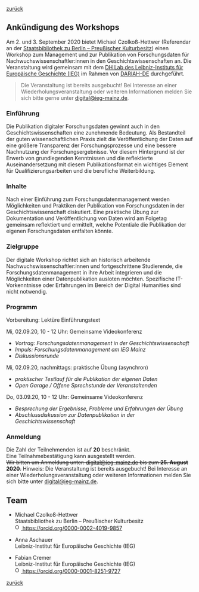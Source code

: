 [zurück](./)

## Ankündigung des Workshops

Am 2. und 3. September 2020 bietet Michael Czolkoß-Hettwer (Referendar an der [Staatsbibliothek zu Berlin – Preußischer Kulturbesitz](https://staatsbibliothek-berlin.de/)) einen Workshop zum Management und zur Publikation von Forschungsdaten für Nachwuchswissenschaftler:innen in den Geschichtswissenschaften an. Die Veranstaltung wird gemeinsam mit dem [DH Lab des Leibniz-Instituts für Europäische Geschichte (IEG)](https://www.ieg-mainz.de/forschung/digitale_historische_forschung) im Rahmen von [DARIAH-DE](https://de.dariah.eu/) durchgeführt.

> Die Veranstaltung ist bereits ausgebucht! Bei Interesse an einer Wiederholungsveranstaltung oder weiteren Informationen melden Sie sich bitte gerne unter [digital@ieg-mainz.de](mailto:digital@ieg-mainz.de).

### Einführung
Die Publikation digitaler Forschungsdaten gewinnt auch in den Geschichtswissenschaften eine zunehmende Bedeutung. Als Bestandteil der guten wissenschaftlichen Praxis zielt die Veröffentlichung der Daten auf eine größere Transparenz der Forschungsprozesse und eine bessere Nachnutzung der Forschungsergebnisse. Vor diesem Hintergrund ist der Erwerb von grundlegenden Kenntnissen und die reflektierte Auseinandersetzung mit diesem Publikationsformat ein wichtiges Element für Qualifizierungsarbeiten und die berufliche Weiterbildung.

### Inhalte
Nach einer Einführung zum Forschungsdatenmanagement werden Möglichkeiten und Praktiken der Publikation von Forschungsdaten in der Geschichtswissenschaft diskutiert. Eine praktische Übung zur Dokumentation und Veröffentlichung von Daten wird am Folgetag gemeinsam reflektiert und ermittelt, welche Potentiale die Publikation der eigenen Forschungsdaten entfalten könnte.

### Zielgruppe
Der digitale Workshop richtet sich an historisch arbeitende Nachwuchswissenschaftler:innen und fortgeschrittene Studierende, die 
Forschungsdatenmanagement in ihre Arbeit integrieren und die Möglichkeiten einer Datenpublikation ausloten möchten. Spezifische IT-Vorkenntnisse oder Erfahrungen im Bereich der Digital Humanities sind nicht notwendig.

### Programm
Vorbereitung: Lektüre Einführungstext

Mi, 02.09.20, 10 - 12 Uhr: Gemeinsame Videokonferenz
  - *Vortrag: Forschungsdatenmanagement in der Geschichtswissenschaft*
  - *Impuls: Forschungsdatenmanagement am IEG Mainz*
  - *Diskussionsrunde*

Mi, 02.09.20, nachmittags: praktische Übung (asynchron)
  - *praktischer Testlauf für die Publikation der eigenen Daten*
  - *Open Garage / Offene Sprechstunde der Veranstaltenden*

Do, 03.09.20, 10 - 12 Uhr: Gemeinsame Videokonferenz
  - *Besprechung der Ergebnisse, Probleme und Erfahrungen der Übung*
  - *Abschlussdiskussion zur Datenpublikation in der Geschichtswissenschaft*

### Anmeldung
Die Zahl der Teilnehmenden ist auf **20** beschränkt. \
Eine Teilnahmebestätigung kann ausgestellt werden. \
~~Wir bitten um Anmeldung unter: digital@ieg-mainz.de bis zum **25. August 2020**.~~
Hinweis: Die Veranstaltung ist bereits ausgebucht! Bei Interesse an einer Wiederholungsveranstaltung oder weiteren Informationen melden Sie sich bitte unter [digital@ieg-mainz.de](mailto:digital@ieg-mainz.de).

## Team
- Michael Czolkoß-Hettwer \
Staatsbibliothek zu Berlin – Preußischer Kulturbesitz \
<a href="https://orcid.org/0000-0002-4019-9857"><img alt="ORCID logo" src="https://orcid.org/sites/default/files/images/orcid_16x16.png" style="height:16px; width:16px"> https://orcid.org/0000-0002-4019-9857</a>

- Anna Aschauer \
Leibniz-Institut für Europäische Geschichte (IEG)

- Fabian Cremer \
Leibniz-Institut für Europäische Geschichte (IEG) \
<a href="https://orcid.org/0000-0001-8251-9727"><img alt="ORCID logo" src="https://orcid.org/sites/default/files/images/orcid_16x16.png" style="height:16px; width:16px"> https://orcid.org/0000-0001-8251-9727</a>

[zurück](./)